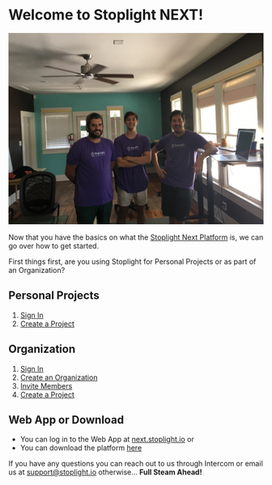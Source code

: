 # Welcome to Stoplight NEXT! 

![](../../assets/images/stoplight-crew.jpg)

Now that you have the basics on what the [Stoplight Next Platform](../what-is-stoplight.md) is, we can go over how to get started. 

First things first, are you using Stoplight for Personal Projects or as part of an Organization?

## Personal Projects 
1. [Sign In](/platform/getting-started/accountbasics/signin)
2. [Create a Project](./create-project.md) 

## Organization 
1. [Sign In](/platform/getting-started/accountbasics/signin)
2. [Create an Organization](./create-org.md) 
3. [Invite Members](./managing-people.md) 
4. [Create a Project](./create-project.md) 

## Web App or Download 
* You can log in to the Web App at [next.stoplight.io](http://next.stoplight.io) or 
* You can download the platform [here](https://github.com/stoplightio/desktop/releases/latest) 

If you have any questions you can reach out to us through Intercom or email us at [support@stoplight.io](support@stoplight.io) otherwise... **Full Steam Ahead!**
